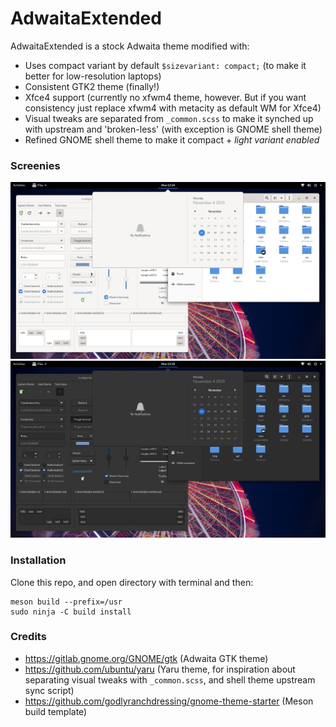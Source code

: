 AdwaitaExtended
=====
AdwaitaExtended is a stock Adwaita theme modified with:

- Uses compact variant by default `$sizevariant: compact;` (to make it better for low-resolution laptops)
- Consistent GTK2 theme (finally!)
- Xfce4 support (currently no xfwm4 theme, however. But if you want consistency just replace xfwm4 with metacity as default WM for Xfce4)
- Visual tweaks are separated from `_common.scss` to make it synched up with upstream and 'broken-less' (with exception is GNOME shell theme)
- Refined GNOME shell theme to make it compact + *light variant enabled*

### Screenies
![Light](/data/ss-light.png)
![Dark](/data/ss-dark.png)

### Installation
Clone this repo, and open directory with terminal and then:
```
meson build --prefix=/usr
sudo ninja -C build install
```
### Credits
- https://gitlab.gnome.org/GNOME/gtk (Adwaita GTK theme)
- https://github.com/ubuntu/yaru (Yaru theme, for inspiration about separating visual tweaks with `_common.scss`, and shell theme upstream sync script)
- https://github.com/godlyranchdressing/gnome-theme-starter (Meson build template)
